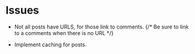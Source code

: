 # Issues
- Not all posts have URLS, for those link to comments. 
{/* Be sure to link to a comments when there is no URL */}

- Implement caching for posts.

